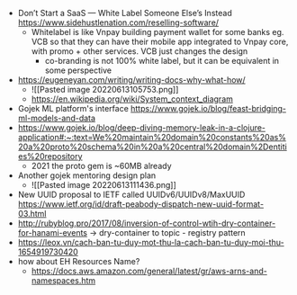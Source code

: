 - Don’t Start a SaaS — White Label Someone Else’s Instead https://www.sidehustlenation.com/reselling-software/
	- Whitelabel is like Vnpay building payment wallet for some banks eg. VCB so that they can have their mobile app integrated to Vnpay core, with promo + other services. VCB just changes the design
		- co-branding is not 100% white label, but it can be equivalent in some perspective
- https://eugeneyan.com/writing/writing-docs-why-what-how/
	- ![[Pasted image 20220613105753.png]]
	- https://en.wikipedia.org/wiki/System_context_diagram
- Gojek ML platform's interface https://www.gojek.io/blog/feast-bridging-ml-models-and-data 
- https://www.gojek.io/blog/deep-diving-memory-leak-in-a-clojure-application#:~:text=We%20maintain%20domain%20constants%20as%20a%20proto%20schema%20in%20a%20central%20domain%2Dentities%20repository
	- 2021 the proto gem is ~60MB already
- Another gojek mentoring design plan
	- ![[Pasted image 20220613111436.png]]
- New UUID proposal to IETF called UUIDv6/UUIDv8/MaxUUID https://www.ietf.org/id/draft-peabody-dispatch-new-uuid-format-03.html 
- http://rubyblog.pro/2017/08/inversion-of-control-wtih-dry-container-for-hanami-events -> dry-container to topic - registry pattern
- https://leox.vn/cach-ban-tu-duy-mot-thu-la-cach-ban-tu-duy-moi-thu-1654919730420
- how about EH Resources Name?
	- https://docs.aws.amazon.com/general/latest/gr/aws-arns-and-namespaces.htm